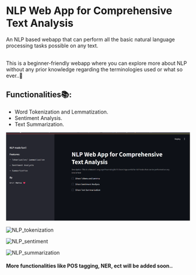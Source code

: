 # NLP Web App for Comprehensive Text Analysis

An NLP based webapp that can perform all the basic natural language processing tasks possible on any text.

<br>
This is a beginner-friendly webapp where you can explore more about NLP without any prior knowledge regarding the terminologies used or what so ever..💙
<br>

## Functionalities📚:

- Word Tokenization and Lemmatization.
- Sentiment Analysis.
- Text Summarization.

![Alt text](snapshots\image.png)

![NLP_tokenization](https://github.com/urvimehta20/TY_MinorProject/assets/80567458/a07f9e26-1b94-4dc9-82a0-7b8730b4569e)

![NLP_sentiment](https://github.com/urvimehta20/TY_MinorProject/assets/80567458/0e33a610-38c7-4d34-87ed-5c31892239bd)

![NLP_summarization](https://github.com/urvimehta20/TY_MinorProject/assets/80567458/c3c6c4da-788d-4c1d-afca-8a528f277d9c)

#### More functionalities like POS tagging, NER, ect will be added soon.. 
